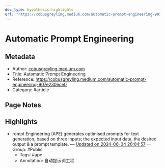 ```yaml
---
doc_type: hypothesis-highlights
url: 'https://cobusgreyling.medium.com/automatic-prompt-engineering-907e230ece0'
---
```


# Automatic Prompt Engineering

## Metadata
- Author: [cobusgreyling.medium.com]()
- Title: Automatic Prompt Engineering
- Reference: https://cobusgreyling.medium.com/automatic-prompt-engineering-907e230ece0
- Category: #article

## Page Notes
## Highlights
- rompt Engineering (APE) generates optimised prompts for text generation, based on three inputs; the expected input data, the desired output & a prompt template. — [Updated on 2024-06-04 20:04:57](https://hyp.is/qUlQTiJqEe-etmdslb2QrA/cobusgreyling.medium.com/automatic-prompt-engineering-907e230ece0) — Group: #Public
    - Tags:  #ape 
    - Annotation: 自动提示词工程


